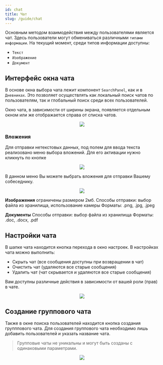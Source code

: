 ```yaml
---
id: chat
title: Чат
slug: /guide/chat
---
```


Основным методом взаимодействия между пользователями является чат. Здесь пользователи могут обмениваться различными `типами информации`.
На текущий момент, среди типов информации доступны:

- `Текст`
- `Изображение`
- `Документ`

## Интерфейс окна чата

В основе окна выбора чата лежит компонент `SearchPanel`, как и в `Дневниках`. Это позволяет осуществлять как локальный поиск чатов по пользователям, так и глобальный поиск среди всех пользователей.

Окно чата, в зависимоcти от ширины экрана, появляется отдельным окном или же отображается справа от списка чатов.

<div align="center">
    <img type="imgscreen" src="/WM_doc/img/guide/chat/chatViewOpen.png"/>
</div>

### Вложения

Для отправки нетекстовых данных, под полем для ввода текста реализовано меню выбора вложений. Для его активации нужно кликнуть по кнопке <i class="fa fa-puzzle-piece d"></i>

<div align="center"><img type="imgscreen" src="/WM_doc/img/guide/chat/chatAssetsMenu.png"/></div>

В данном меню Вы можете выбрать вложения для отправки Вашему собеседнику.

<div align="center"><img type="imgscreen" src="/WM_doc/img/guide/chat/chatAssetsReady.png"/></div>

**Изображения** ограничены размером 2мб. 
Способы отправки: выбор файла из хранилища, использование камеры
Форматы: .png, .jpg, .jpeg

**Документы**
Способы отправки: выбор файла из хранилища
Форматы: .doc, .docx, .pdf 

## Настройки чата

В шапке чата находится кнопка перехода в окно настроек.
В настройках чата можно выполнить:

- Скрыть чат (все сообщения доступны при возвращении в чат)
- Очистить чат (удаляются все старые сообщения)
- Удалить чат (чат скрывается и удаляются все старые сообщения)

Вам доступны различные действия в зависимости от вашей роли (прав) в чате.

<div align="center"><img type="imgscreen" src="/WM_doc/img/guide/chat/chatSettings.png"/></div>

## Создание группового чата

Также в окне поиска пользователей находится кнопка создания групппового чата. Для создания группового чата необходимо лишь добавить пользователей и указать название чата.

> Групповые чаты не уникальны и могут быть созданы с одинаковыми параметрами.

<div align="center"><img type="imgscreen" src="/WM_doc/img/guide/chat/chatCreate.png"/></div>
